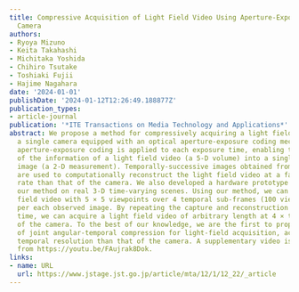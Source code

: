 ```yaml
---
title: Compressive Acquisition of Light Field Video Using Aperture-Exposure-Coded
  Camera
authors:
- Ryoya Mizuno
- Keita Takahashi
- Michitaka Yoshida
- Chihiro Tsutake
- Toshiaki Fujii
- Hajime Nagahara
date: '2024-01-01'
publishDate: '2024-01-12T12:26:49.188877Z'
publication_types:
- article-journal
publication: '*ITE Transactions on Media Technology and Applications*'
abstract: We propose a method for compressively acquiring a light field video using
  a single camera equipped with an optical aperture-exposure coding mechanism. The
  aperture-exposure coding is applied to each exposure time, enabling the embedding
  of the information of a light field video (a 5-D volume) into a single observed
  image (a 2-D measurement). Temporally-successive images obtained from the camera
  are used to computationally reconstruct the light field video at a faster frame
  rate than that of the camera. We also developed a hardware prototype to validate
  our method on real 3-D time-varying scenes. Using our method, we can obtain a light
  field video with 5 × 5 viewpoints over 4 temporal sub-frames (100 views in total)
  per each observed image. By repeating the capture and reconstruction processes over
  time, we can acquire a light field video of arbitrary length at 4 × the frame rate
  of the camera. To the best of our knowledge, we are the first to propose a method
  of joint angular-temporal compression for light-field acquisition, achieving a finer
  temporal resolution than that of the camera. A supplementary video is available
  from https://youtu.be/FAujrak8Dok.
links:
- name: URL
  url: https://www.jstage.jst.go.jp/article/mta/12/1/12_22/_article
---
```

